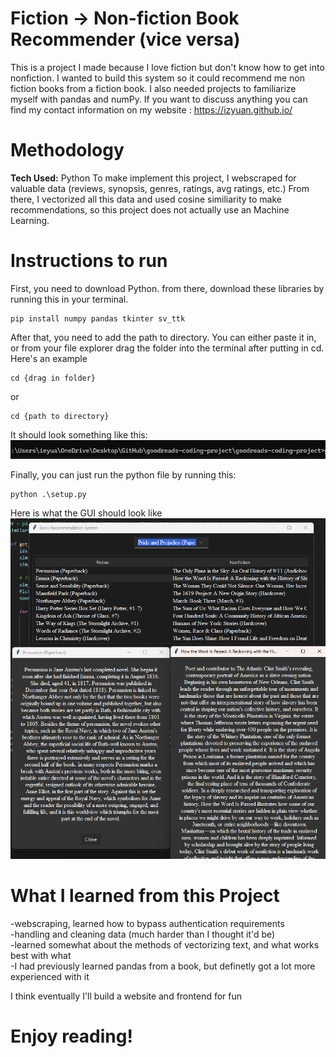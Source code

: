 # Fiction -> Non-fiction Book Recommender (vice versa)
This is a project I made because I love fiction but don't know how to get into nonfiction. I wanted to build this system so it could recommend me non fiction books from a fiction book. I also needed projects to familiarize myself with pandas and numPy.
If you want to discuss anything you can find my contact information on my website : https://izyuan.github.io/

# Methodology
**Tech Used:** Python
To make implement this project, I webscraped for valuable data (reviews, synopsis, genres, ratings, avg ratings, etc.)
From there, I vectorized all this data and used cosine similiarity to make recommendations, so this project does not actually use an Machine Learning. 

# Instructions to run
First, you need to download Python.
from there, download these libraries by running this in your terminal. 
```
pip install numpy pandas tkinter sv_ttk
```
After that, you need to add the path to directory. You can either paste it in, or from your file explorer drag the folder into the terminal after putting in cd. Here's an example
```
cd {drag in folder}
```
or 
```
cd {path to directory}
```
It should look something like this: 
![alt text](images/image.png)

Finally, you can just run the python file by running this:
```
python .\setup.py
```
Here is what the GUI should look like 
![alt text](images/gui.png)

# What I learned from this Project
-webscraping, learned how to bypass authentication requirements  
-handling and cleaning data (much harder than I thought it'd be)  
-learned somewhat about the methods of vectorizing text, and what works best with what  
-I had previously learned pandas from a book, but definetly got a lot more experienced with it 

I think eventually I'll build a website and frontend for fun

# Enjoy reading! 